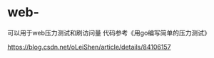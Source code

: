 # web-
可以用于web压力测试和刷访问量
代码参考《用go编写简单的压力测试》

https://blog.csdn.net/oLeiShen/article/details/84106157
